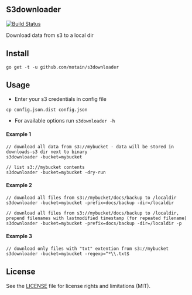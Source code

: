 S3downloader
------------
[![Build Status](https://travis-ci.org/motain/s3downloader.svg?branch=master)](https://travis-ci.org/motain/s3downloader)

Download data from s3 to a local dir

Install
-------

`go get -t -u github.com/motain/s3downloader`

Usage
-----

- Enter your s3 credentials in config file

`cp config.json.dist config.json`

- For available options run `s3downloader -h`

#### Example 1

```
// download all data from s3://mybucket - data will be stored in downloads-s3 dir next to binary  
s3downloader -bucket=mybucket

// list s3://mybucket contents  
s3downloader -bucket=mybucket -dry-run
```

#### Example 2

```
// download all files from s3://mybucket/docs/backup to /localdir  
s3downloader -bucket=mybucket -prefix=docs/backup -dir=/localdir

// download all files from s3://mybucket/docs/backup to /localdir, prepend filenames with lastmodified timestamp (for repeated filename)  
s3downloader -bucket=mybucket -prefix=docs/backup -dir=/localdir -p
```

#### Example 3

```
// download only files with "txt" extention from s3://mybucket  
s3downloader -bucket=mybucket -regexp=^*\\.txt$
```

License
-------
See the [LICENSE](LICENSE.txt) file for license rights and limitations (MIT).